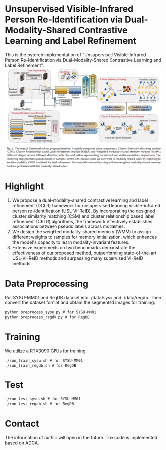 # Unsupervised Visible-Infrared Person Re-Identification via Dual-Modality-Shared Contrastive Learning and Label Refinement
This is the pytorch implementation of "Unsupervised Visible-Infrared Person Re-Identification via Dual-Modality-Shared Contrastive Learning and Label Refinement".
![framework.png](figs%2Fframework.png)

# Highlight
1. We propose a dual-modality-shared contrastive learning and label refinement (DCLR) framework for unsupervised learning visible-infrared person re-identification (USL-VI-ReID). By incorporating the designed cluster similarity matching (CSM) and cluster relationship based label refinement (CRLR) algorithms, the framework effectively establishes associations between pseudo labels across modalities.
2. We design the weighted modality-shared memory (WMM) to assign different weights to samples for memory initialization, which enhances the model's capacity to learn modality-invariant features.
3. Extensive experiments on two benchmarks demonstrate the effectiveness of our proposed method, outperforming state-of-the-art USL-VI-ReID methods and surpassing many supervised VI-ReID methods.

# Data Preprocessing
Put SYSU-MM01 and RegDB dataset into ./data/sysu and ./data/regdb. Then convert the dataset format and obtain the segmented images for training:

```shell
python preprocess_sysu.py # for SYSU-MM01
python preprocess_regdb.py # for RegDB
```

# Training
We utilize a RTX3090 GPUs for training.
```shell
./run_train_sysu.sh # for SYSU-MM01 
./run_train_regdb.sh # for RegDB
```


# Test

```shell
./run_test_sysu.sh # for SYSU-MM01 
./run_test_regdb.sh # for RegDB
```

# Contact

The information of author will open in the future.
The code is implemented based on [ADCA](https://github.com/yangbincv/ADCA).
